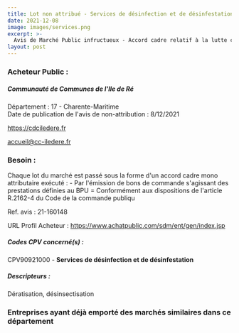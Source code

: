 ```yaml
---
title: Lot non attribué - Services de désinfection et de désinfestation
date: 2021-12-08
image: images/services.png
excerpt: >-
  Avis de Marché Public infructueux - Accord cadre relatif à la lutte contre les chenilles processionnaires du pin et les frelons asiatiques
layout: post
---
```


### Acheteur Public :
##### Communauté de Communes de l'Ile de Ré
Département : 17 - Charente-Maritime<br/>
Date de publication de l'avis de non-attribution : 8/12/2021


https://cdciledere.fr

accueil@cc-iledere.fr


### Besoin :

Chaque lot du marché est passé sous la forme d'un accord cadre mono attributaire exécuté : - Par l'émission de bons de commande s'agissant des prestations définies au BPU = Conformément aux dispositions de l'article R.2162-4 du Code de la commande publiqu

Ref. avis : 21-160148

URL Profil Acheteur : https://www.achatpublic.com/sdm/ent/gen/index.jsp

##### Codes CPV concerné(s) :
CPV90921000 - **Services de désinfection et de désinfestation** <br/>

##### Descripteurs :
Dératisation, désinsectisation <br/>

### Entreprises ayant déjà emporté des marchés similaires dans ce département

